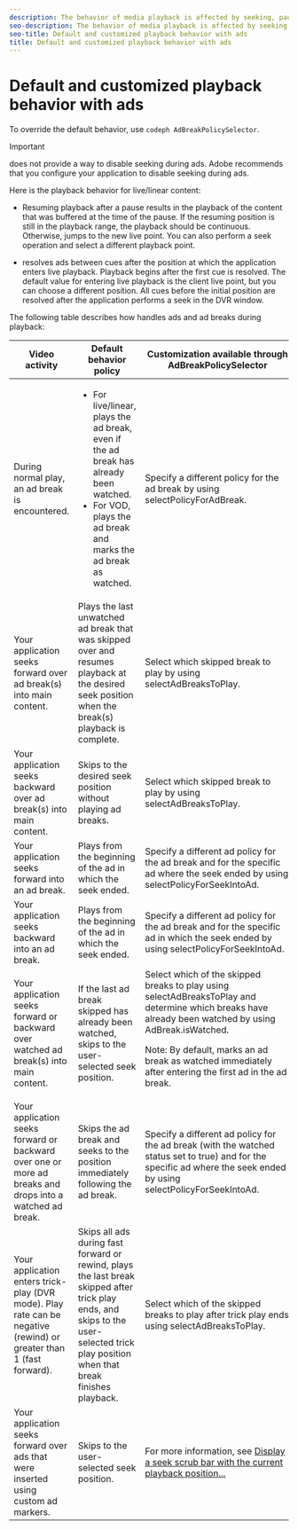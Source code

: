 ```yaml
---
description: The behavior of media playback is affected by seeking, pausing, fast forward or rewind (trick play mode), and the inclusion of advertising.
seo-description: The behavior of media playback is affected by seeking, pausing, fast forward or rewind (trick play mode), and the inclusion of advertising.
seo-title: Default and customized playback behavior with ads
title: Default and customized playback behavior with ads
---
```


# Default and customized playback behavior with ads

To override the default behavior, use `codeph AdBreakPolicySelector`.


>[!IMPORTANT]
>
>does not provide a way to disable seeking during ads. Adobe recommends that you configure your application to disable seeking during ads.

Here is the playback behavior for live/linear content:
* Resuming playback after a pause results in the playback of the content that was buffered at the time of the pause.
  If the resuming position is still in the playback range, the playback should be continuous. Otherwise,  jumps to the new live point. You can also perform a seek operation and select a different playback point.
  
  
* resolves ads between cues after the position at which the application enters live playback.
  Playback begins after the first cue is resolved. The default value for entering live playback is the client live point, but you can choose a different position. All cues before the initial position are resolved after the application performs a seek in the DVR window.
  
  

The following table describes how  handles ads and ad breaks during playback:

<table id="table_466538B1C2A646B89EB4F9AA111203BE"> 
 <tgroup cols="3">
  <colspec colnum="1" colname="col1" colwidth="*" />
  <colspec colnum="2" colname="col2" colwidth="*" />
  <colspec colnum="3" colname="col3" colwidth="*" />
  <thead> 
   <tr> 
    <th colname="col1" class="entry">Video activity</th> 
    <th colname="col2" class="entry">Default 
     <ph conkeyref="phrases/primetime-sdk-name" /> behavior policy </th> 
    <th colname="col3" class="entry">Customization available through <span class="codeph">AdBreakPolicySelector</span> </th> 
   </tr>
  </thead> 
  <tbody> 
   <tr> 
    <td colname="col1">During normal play, an ad break is encountered.</td> 
    <td colname="col2"> 
     <ul id="ul_10D2638676EA4ADDA718E61BD4FDC1D2"> 
      <li id="li_D5CC30F063934C738971E2E8AF00C137">For live/linear, plays the ad break, even if the ad break has already been watched.</li> 
      <li id="li_D962C0938DA74186AE99D117E5A74E38">For VOD, plays the ad break and marks the ad break as watched.</li> 
     </ul> </td> 
    <td colname="col3">Specify a different policy for the ad break by using <span class="codeph">selectPolicyForAdBreak</span>. </td> 
   </tr> 
   <tr> 
    <td colname="col1">Your application seeks forward over ad break(s) into main content.</td> 
    <td colname="col2">Plays the last unwatched ad break that was skipped over and resumes playback at the desired seek position when the break(s) playback is complete.</td> 
    <td colname="col3">Select which skipped break to play by using <span class="codeph">selectAdBreaksToPlay</span>. </td> 
   </tr> 
   <tr> 
    <td colname="col1">Your application seeks backward over ad break(s) into main content.</td> 
    <td colname="col2">Skips to the desired seek position without playing ad breaks.</td> 
    <td colname="col3">Select which skipped break to play by using <span class="codeph">selectAdBreaksToPlay</span>.&nbsp;&nbsp;&nbsp;&nbsp;&nbsp;&nbsp;&nbsp;&nbsp;&nbsp;&nbsp;&nbsp;&nbsp;&nbsp;&nbsp;&nbsp;&nbsp;&nbsp;&nbsp;&nbsp;&nbsp;&nbsp; </td> 
   </tr> 
   <tr> 
    <td colname="col1">Your application seeks forward into an ad break.</td> 
    <td colname="col2">Plays from the beginning of the ad in which the seek ended.</td> 
    <td colname="col3">Specify a different ad policy for the ad break and for the specific ad where the seek ended by using <span class="codeph">selectPolicyForSeekIntoAd</span>. </td> 
   </tr> 
   <tr> 
    <td colname="col1">Your application seeks backward into an ad break.</td> 
    <td colname="col2">Plays from the beginning of the ad in which the seek ended.</td> 
    <td colname="col3">Specify a different ad policy for the ad break and for the specific ad in which the seek ended by using <span class="codeph">selectPolicyForSeekIntoAd</span>. </td> 
   </tr> 
   <tr> 
    <td colname="col1">Your application seeks forward or backward over watched ad break(s) into main content.</td> 
    <td colname="col2">If the last ad break skipped has already been watched, skips to the user-selected seek position.</td> 
    <td colname="col3">Select which of the skipped breaks to play using <span class="codeph">selectAdBreaksToPlay</span> and determine which breaks have already been watched by using <span class="codeph">AdBreak.isWatched</span>. <p type="important">Note: By default, 
      <ph conkeyref="phrases/primetime-sdk-name" /> marks an ad break as watched immediately after entering the first ad in the ad break. </p> </td> 
   </tr> 
   <tr> 
    <td colname="col1">Your application seeks forward or backward over one or more ad breaks and drops into a watched ad break.</td> 
    <td colname="col2">Skips the ad break and seeks to the position immediately following the ad break.</td> 
    <td colname="col3">Specify a different ad policy for the ad break (with the watched status set to true) and for the specific ad where the seek ended by using <span class="codeph">selectPolicyForSeekIntoAd</span>. </td> 
   </tr> 
   <tr> 
    <td colname="col1">Your application enters trick-play (DVR mode). Play rate can be negative (rewind) or greater than 1 (fast forward).</td> 
    <td colname="col2">Skips all ads during fast forward or rewind, plays the last break skipped after trick play ends, and skips to the user-selected trick play position when that break finishes playback.</td> 
    <td colname="col3">Select which of the skipped breaks to play after trick play ends using <span class="codeph">selectAdBreaksToPlay</span>. </td> 
   </tr> 
   <tr> 
    <td colname="col1">Your application seeks forward over ads that were inserted using custom ad markers.</td> 
    <td colname="col2">Skips to the user-selected seek position.</td> 
    <td colname="col3">For more information, see <a href="t_psdk_android_1.4_ui-seek-scrub-bar-display.xml#display-seek-scrub-bar" format="dita" scope="local">Display a seek scrub bar with the current playback position...</a> </td> 
   </tr> 
  </tbody> 
 </tgroup> 
</table>

